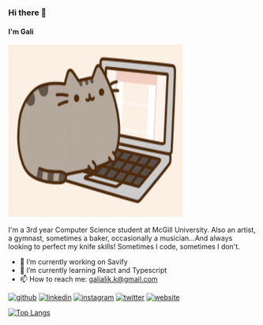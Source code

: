 ### Hi there 👋  
#### I'm Gali


<img src=https://github.com/galikechichian/galikechichian/blob/main/giphy.gif width=70% height=350>

I'm a 3rd year Computer Science student at McGill University. Also an artist, a gymnast, sometimes a baker, occasionally a musician...And always looking to perfect my knife skills! Sometimes I code, sometimes I don't.

- 🔭 I’m currently working on Savify 
- 🌱 I’m currently learning React and Typescript 
- 📫 How to reach me: galialik.k@gmail.com 


[<img src='https://cdn.jsdelivr.net/npm/simple-icons@3.0.1/icons/github.svg' alt='github' height='35'>](https://github.com/galikechichian)  [<img src='https://cdn.jsdelivr.net/npm/simple-icons@3.0.1/icons/linkedin.svg' alt='linkedin' height='35'>](https://www.linkedin.com/in/galikechichian/)  [<img src='https://cdn.jsdelivr.net/npm/simple-icons@3.0.1/icons/instagram.svg' alt='instagram' height='35'>](https://www.instagram.com/galikechichian/)  [<img src='https://cdn.jsdelivr.net/npm/simple-icons@3.0.1/icons/twitter.svg' alt='twitter' height='35'>](https://twitter.com/galikechichian)  [<img src='https://cdn.jsdelivr.net/npm/simple-icons@3.0.1/icons/icloud.svg' alt='website' height='35'>](galikechichian.netlify.app)  

[![Top Langs](https://github-readme-stats.vercel.app/api/top-langs/?username=galikechichian)](https://github.com/anuraghazra/github-readme-stats)


